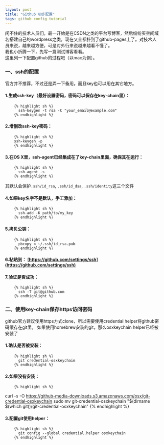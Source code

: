 ```yaml
---
layout: post
title: "Github 初步配置"
tags: github config tutorial
---
```


闲不住的技术人员们，最一开始是在CSDN之类的平台写博客，然后纷纷买空间域名搭建自己的wordpress之类，现在又全都扑到了github-pages上了。对技术人员来说，越来越方便，可是对外行来说越来越看不懂了。  
我也小折腾一下，先写一篇测试博客看看。  
这里列一下配置github的过程吧（以mac为例）。

### 一、ssh的配置
官方并不推荐，不过还是弄一下备用，而且key也可以用在其它地方。 
 
#### 1.生成ssh-key（最好设置密码，密码可以保存在key-chain里）：
        {% highlight sh %}
          ssh-keygen -t rsa -C "your_email@example.com"
        {% endhighlight %}
#### 2.增删改ssh-key密码：  
        {% highlight sh %}
        ssh-keygen -p 
        {% endhighlight %}
#### 3.在OS X里，ssh-agent已经集成在了key-chain里面，确保其在运行：
        {% highlight sh %}
          ssh-agent -s
        {% endhighlight %}
其默认会保护`.ssh/id_rsa`, `.ssh/id_dsa`, `.ssh/identity`这三个文件

#### 4.如果key名字不是默认，手工添加：
        {% highlight sh %}
          ssh-add -K path/to/my_key
        {% endhighlight %}
#### 5.拷贝公钥：
        {% highlight sh %}
          pbcopy < ~/.ssh/id_rsa.pub
        {% endhighlight %}
#### 6.粘贴到： [https://github.com/settings/ssh](https://github.com/settings/ssh)

#### 7.验证是否成功：
        {% highlight sh %}
          ssh -T git@github.com
        {% endhighlight %}


### 二、使用key-chain保存https访问密码
github官方建议使用https方式clone，所以需要使用credential helper将github密码缓存在git里。
如果使用homebrew安装的git，那么osxkeychain helper已经被安装了

#### 1.确认是否被安装：
        {% highlight sh %}
          git credential-osxkeychain
        {% endhighlight %}
#### 2.如果没有安装：
        {% highlight sh %}
curl -s -O https://github-media-downloads.s3.amazonaws.com/osx/git-credential-osxkeychain
sudo mv git-credential-osxkeychain "$(dirname $(which git))/git-credential-osxkeychain"
        {% endhighlight %}
#### 3.配置git使用helper：
        {% highlight sh %}
          git config --global credential.helper osxkeychain
        {% endhighlight %}

